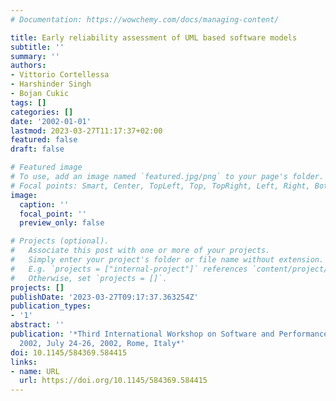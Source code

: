 ```yaml
---
# Documentation: https://wowchemy.com/docs/managing-content/

title: Early reliability assessment of UML based software models
subtitle: ''
summary: ''
authors:
- Vittorio Cortellessa
- Harshinder Singh
- Bojan Cukic
tags: []
categories: []
date: '2002-01-01'
lastmod: 2023-03-27T11:17:37+02:00
featured: false
draft: false

# Featured image
# To use, add an image named `featured.jpg/png` to your page's folder.
# Focal points: Smart, Center, TopLeft, Top, TopRight, Left, Right, BottomLeft, Bottom, BottomRight.
image:
  caption: ''
  focal_point: ''
  preview_only: false

# Projects (optional).
#   Associate this post with one or more of your projects.
#   Simply enter your project's folder or file name without extension.
#   E.g. `projects = ["internal-project"]` references `content/project/deep-learning/index.md`.
#   Otherwise, set `projects = []`.
projects: []
publishDate: '2023-03-27T09:17:37.363254Z'
publication_types:
- '1'
abstract: ''
publication: '*Third International Workshop on Software and Performance, WOSP@ISSTA
  2002, July 24-26, 2002, Rome, Italy*'
doi: 10.1145/584369.584415
links:
- name: URL
  url: https://doi.org/10.1145/584369.584415
---
```

